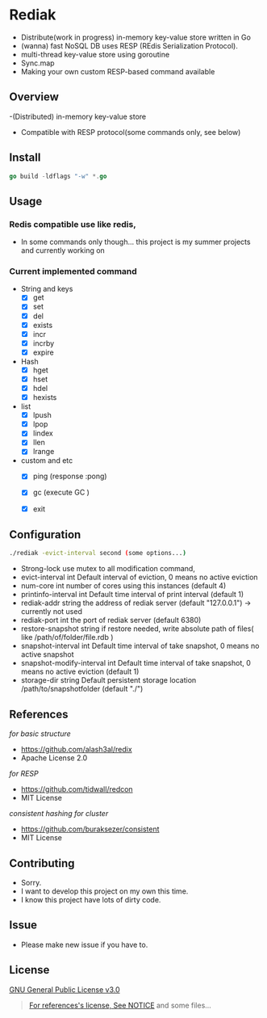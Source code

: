 # Rediak 
- Distribute(work in progress) in-memory key-value store written in Go
- (wanna) fast NoSQL DB uses RESP (REdis Serialization Protocol).
- multi-thread key-value store using goroutine
- Sync.map 
- Making your own custom RESP-based command available

## Overview

-(Distributed) in-memory key-value store 
- Compatible with RESP protocol(some commands only, see below)


## Install
```go
go build -ldflags "-w" *.go
```

## Usage
### Redis compatible use like redis,
- In some commands only though... this project is my summer projects and currently working on


### Current implemented command

- String and keys
    - [x] get 
    - [x] set 
    - [x] del 
    - [x] exists 
    - [x] incr 
    - [x] incrby
    - [x] expire

- Hash
    - [x] hget
    - [x] hset
    - [x] hdel
    - [x] hexists
    
- list
    - [x] lpush
    - [x] lpop
    - [x] lindex
    - [x] llen
    - [x] lrange
    
- custom and etc
    - [x] ping (response :pong)
    - [x] gc (execute GC )
    - [x] exit
    

## Configuration

```bash
./rediak -evict-interval second (some options...)
```

 - Strong-lock
        use mutex to all modification command,  
  - evict-interval int
        Default interval of eviction, 0 means no active eviction
  - num-core int
        number of cores using this instances (default 4)
  - printinfo-interval int
        Default time interval of print interval (default 1)
  - rediak-addr string
        the address of rediak server (default "127.0.0.1") -> currently not used
  - rediak-port int
        the port of rediak server (default 6380)
  - restore-snapshot string
        if restore needed, write absolute path of files( like /path/of/folder/file.rdb ) 
  - snapshot-interval int
        Default time interval of take snapshot, 0 means no active snapshot
  - snapshot-modify-interval int
        Default time interval of take snapshot, 0 means no active eviction (default 1)
  - storage-dir string
        Default persistent storage location /path/to/snapshotfolder (default "./")


## References 

*for basic structure*
- https://github.com/alash3al/redix 
- Apache License 2.0

*for RESP*
- https://github.com/tidwall/redcon
- MIT License

*consistent hashing for cluster*
- https://github.com/buraksezer/consistent
- MIT License

## Contributing
 - Sorry.
 - I want to develop this project on my own this time.
 - I know this project have lots of dirty code.
 
## Issue
- Please make new issue if you have to.



## License
[GNU General Public License v3.0](https://github.com/taekyun-lee/Rediak/blob/master/LICENSE)
> [For references's license, See NOTICE](https://github.com/taekyun-lee/Rediak/blob/master/NOTICE)
> and some files...
